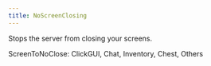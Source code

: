 ```yaml
---
title: NoScreenClosing
---
```

Stops the server from closing your screens.

ScreenToNoClose: ClickGUI, Chat, Inventory, Chest, Others